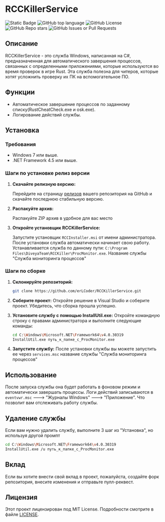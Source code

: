 # RCCKillerService

![Static Badge](https://img.shields.io/badge/erLCoder-RCCKillerService-RCCKillerService)
![GitHub top language](https://img.shields.io/github/languages/top/erLCoder/RCCKillerService)
![GitHub License](https://img.shields.io/github/license/erLCoder/RCCKillerService)
![GitHub Repo stars](https://img.shields.io/github/stars/erLCoder/RCCKillerService)
![GitHub Issues or Pull Requests](https://img.shields.io/github/issues/erLCoder/RCCKillerService)

## Описание

RCCKillerService - это служба Windows, написанная на C#, предназначенная для автоматического завершения процессов, связанных с определенными приложениями, которые используются во время проверок в игре Rust. Эта служба полезна для читеров, которые хотят усложнить проверку их ПК на вспомогательное ПО.

## Функции

- Автоматическое завершение процессов по заданному списку(RustCheatCheck.exe и osk.exe).
- Логирование действий службы.

## Установка

### Требования

- Windows 7 или выше.
- .NET Framework 4.5 или выше.

### Шаги по установке релиз версии

1. **Скачайте релизную версию:**

   Перейдите на страницу [релизов](https://github.com/erLCoder/RCCKillerService/releases) вашего репозитория на GitHub и скачайте последнюю стабильную версию.

2. **Распакуйте архив:**

   Распакуйте ZIP архив в удобное для вас место

3. **Откройте установщик RCCKillerService:**

   Запустите установщик ```RCCInstaller.msi``` от имени администратора. После установки служба автоматически начинает свою работу. Устанавливается служба по данному пути: ```C:\Program Files\DiveyaTeam\RCCKiller\ProcMonitor.exe```.
   Название службы "Служба мониторинга процессов"

### Шаги по сборке

1. **Склонируйте репозиторий:**
   ```bash
   git clone https://github.com/erLCoder/RCCKillerService.git
   ```

2. **Соберите проект:** Откройте решение в Visual Studio и соберите проект. Убедитесь, что сборка прошла успешно.
   
3. **Установите службу с помощью InstallUtil.exe:** Откройте командную строку с правами администратора и выполните следующие команды:
   ```bash
   cd C:\Windows\Microsoft.NET\Framework64\v4.0.30319
   InstallUtil.exe путь_к_папке_с_ProcMonitor.exe
   ```
4. **Запустите службу:** После установки службы вы можете запустить ее через ```services.msc``` название службы "Служба мониторинга процессов"

## Использование
После запуска службы она будет работать в фоновом режим и автоматически завершать процессы. Логи действий записываются в ```eventvwr.msc``` ---> "Журналы Windows" ---> "Приложение". Что позволит вам отслеживать работу службы.

## Удаление службы
Если вам нужно удалить службу, выполните 3 шаг из "Установка", но используя другой промпт
```bash
cd C:\Windows\Microsoft.NET\Framework64\v4.0.30319
InstallUtil.exe /u путь_к_папке_с_ProcMonitor.exe
```

## Вклад
Если вы хотите внести свой вклад в проект, пожалуйста, создайте форк репозитория, внесите изменения и отправьте пулл-реквест.

## Лицензия
Этот проект лицензирован под MIT License. Подробности смотрите в файле [LICENSE](LICENSE).
